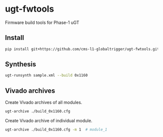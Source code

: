 # ugt-fwtools

Firmware build tools for Phase-1 uGT

## Install

```bash
pip install git+https://github.com/cms-l1-globaltrigger/ugt-fwtools.git@1.0.0
```

## Synthesis

```bash
ugt-runsynth sample.xml --build 0x1160
```

## Vivado archives

Create Vivado archives of all modules.

```bash
ugt-archive ./build_0x1160.cfg
```

Create Vivado archive of individual module.

```bash
ugt-archive ./build_0x1160.cfg -m 1  # module_1
```
